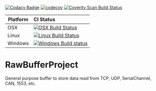 
[![Codacy Badge](https://app.codacy.com/project/badge/Grade/832fd9eab7d644e9bc3e80ed8408631f)](https://www.codacy.com/gh/sakcakoca/RawBufferProject/dashboard?utm_source=github.com&amp;utm_medium=referral&amp;utm_content=sakcakoca/RawBufferProject&amp;utm_campaign=Badge_Grade)
[![codecov](https://codecov.io/gh/sakcakoca/RawBufferProject/branch/master/graph/badge.svg?token=X4W14HNP37)](https://codecov.io/gh/sakcakoca/RawBufferProject)
<a href="https://scan.coverity.com/projects/sakcakoca-rawbufferproject">
  <img alt="Coverity Scan Build Status"
       src="https://scan.coverity.com/projects/23025/badge.svg"/>
</a>

Platform | CI Status
---------|:---------
OSX      | [![OSX Build Status](http://badges.herokuapp.com/travis/sakcakoca/RawBufferProject?env=BADGE=OSX&label=build&branch=master)](https://travis-ci.org/sakcakoca/RawBufferProject)
Linux    | [![Linux Build Status](http://badges.herokuapp.com/travis/sakcakoca/RawBufferProject?env=BADGE=Ubuntu_18.04&label=build&branch=master)](https://travis-ci.org/sakcakoca/RawBufferProject)
Windows  | [![Windows Build status](https://ci.appveyor.com/api/projects/status/github/sakcakoca/RawBufferProject?branch=master&svg=true)](https://ci.appveyor.com/project/sakcakoca/rawbufferproject)

# RawBufferProject
General purpose buffer to store data read from TCP, UDP, SerialChannel, CAN, 1553, etc.
